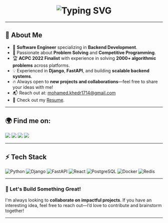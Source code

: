 <h1 align="center">
  <img src="https://readme-typing-svg.herokuapp.com?font=Fira+Code&weight=500&size=24&pause=1000&color=FFA116&center=true&width=500&lines=Hi+there!+I'm+Mohamed+Khedr;Software+Engineer" alt="Typing SVG" />
</h1>

---

## 🔹 About Me
- 🚀 **Software Engineer** specializing in **Backend Development**.
- 🎯 Passionate about **Problem Solving** and **Competitive Programming**.
- 🏆 **ACPC 2022 Finalist** with experience in solving **2000+ algorithmic problems** across platforms.
- 💡 Experienced in **Django**, **FastAPI**, and building **scalable backend systems**.
- 🔥 Always open to **new projects and collaborations**—feel free to share your ideas with me!
- 📬 Reach out at: [mohamed.khedr1714@gmail.com](mailto:mohamed.khedr1714@gmail.com)
- 📄 Check out my [Resume](https://drive.google.com/file/d/1ZBpV773XtLfxQOb3X3JHB5N3vsaiVg9p/view?usp=drive_link).

---

## 🌍 Find me on:
[<img src="https://img.shields.io/badge/linkedin-%230077B5.svg?&style=for-the-badge&logo=linkedin&logoColor=white"/>](https://www.linkedin.com/in/muhamed-khedr/)
[<img src="https://img.shields.io/badge/leetcode-%2312100E.svg?&style=for-the-badge&logo=leetcode&logoColor=FFA116"/>](https://leetcode.com/khedr7/)
[<img src="https://img.shields.io/badge/codeforces-%2312100E.svg?&style=for-the-badge&logo=codeforces&logoColor=white&color=28A745"/>](https://codeforces.com/profile/Khedr/)
[<img src="https://img.shields.io/badge/telegram-%2312100E.svg?&style=for-the-badge&logo=telegram&color=405DE6"/>](https://t.me/mohameed07/) 

---

## ⚡ Tech Stack
![Python](https://img.shields.io/badge/Python-%233776AB.svg?style=for-the-badge&logo=python&logoColor=white)
![Django](https://img.shields.io/badge/Django-%23092E20.svg?style=for-the-badge&logo=django&logoColor=white)
![FastAPI](https://img.shields.io/badge/FastAPI-%2300C7B7.svg?style=for-the-badge&logo=fastapi&logoColor=white)
![React](https://img.shields.io/badge/React-%2361DAFB.svg?style=for-the-badge&logo=react&logoColor=white)
![PostgreSQL](https://img.shields.io/badge/PostgreSQL-%23316192.svg?style=for-the-badge&logo=postgresql&logoColor=white)
![Docker](https://img.shields.io/badge/Docker-%232496ED.svg?style=for-the-badge&logo=docker&logoColor=white)
![Redis](https://img.shields.io/badge/Redis-%23DC382D.svg?style=for-the-badge&logo=redis&logoColor=white)

---

### 📌 Let's Build Something Great!
I'm always looking to **collaborate on impactful projects**. If you have an interesting idea, feel free to reach out—I’d love to contribute and brainstorm together!

---
